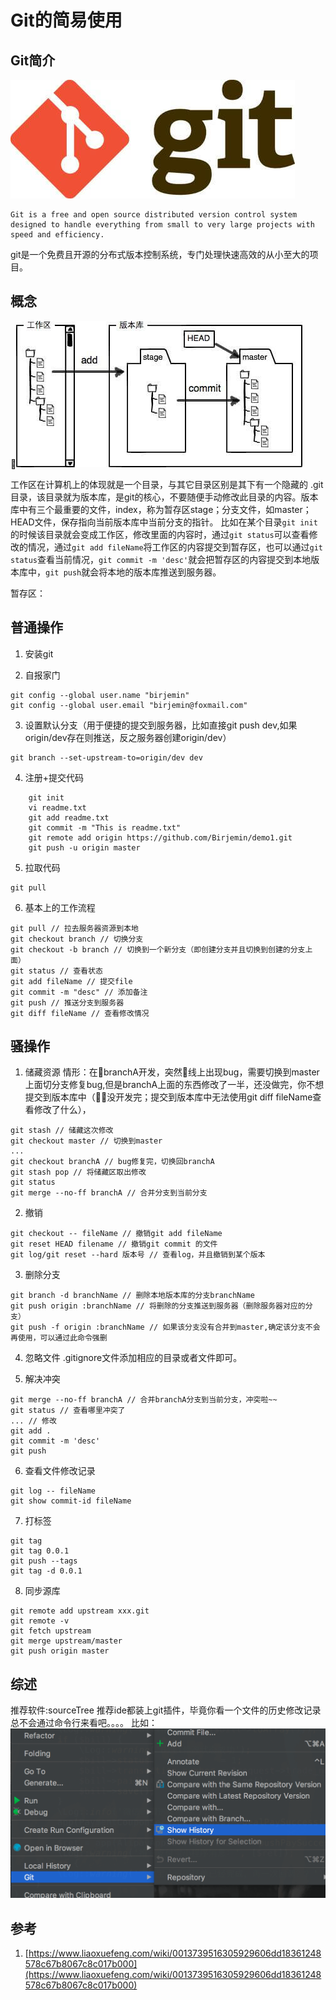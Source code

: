 # Git的简易使用

## Git简介
![git简介](./../assets/images/20180201210814tzrym.jpeg)

```
Git is a free and open source distributed version control system designed to handle everything from small to very large projects with speed and efficiency.
``` 
git是一个免费且开源的分布式版本控制系统，专门处理快速高效的从小至大的项目。

## 概念
![git概念](./../assets/images/201802012120532t2rl.jpeg)

工作区在计算机上的体现就是一个目录，与其它目录区别是其下有一个隐藏的 .git 目录，该目录就为版本库，是git的核心，不要随便手动修改此目录的内容。版本库中有三个最重要的文件，index，称为暂存区stage；分支文件，如master；HEAD文件，保存指向当前版本库中当前分支的指针。 
比如在某个目录`git init`的时候该目录就会变成工作区，修改里面的内容时，通过`git status`可以查看修改的情况，通过`git add fileName`将工作区的内容提交到暂存区，也可以通过`git status`查看当前情况，`git commit -m 'desc'`就会把暂存区的内容提交到本地版本库中，`git push`就会将本地的版本库推送到服务器。

暂存区：

## 普通操作
1. 安装git

2. 自报家门
```
git config --global user.name "birjemin"
git config --global user.email "birjemin@foxmail.com"
```

3. 设置默认分支（用于便捷的提交到服务器，比如直接git push dev,如果origin/dev存在则推送，反之服务器创建origin/dev）
```
git branch --set-upstream-to=origin/dev dev
```

4. 注册+提交代码
```
	git init
	vi readme.txt
	git add readme.txt
	git commit -m "This is readme.txt"
	git remote add origin https://github.com/Birjemin/demo1.git
	git push -u origin master
```

5. 拉取代码
```
git pull
```

6. 基本上的工作流程
```
git pull // 拉去服务器资源到本地
git checkout branch // 切换分支
git checkout -b branch // 切换到一个新分支（即创建分支并且切换到创建的分支上面）
git status // 查看状态
git add fileName // 提交file
git commit -m "desc" // 添加备注
git push // 推送分支到服务器
git diff fileName // 查看修改情况
```

## 骚操作
1. 储藏资源
情形：在branchA开发，突然线上出现bug，需要切换到master上面切分支修复bug,但是branchA上面的东西修改了一半，还没做完，你不想提交到版本库中（没开发完；提交到版本库中无法使用git diff fileName查看修改了什么），
```
git stash // 储藏这次修改
git checkout master // 切换到master
...
git checkout branchA // bug修复完，切换回branchA
git stash pop // 将储藏区取出修改
git status 
git merge --no-ff branchA // 合并分支到当前分支
```

2. 撤销
```
git checkout -- fileName // 撤销git add fileName
git reset HEAD filename // 撤销git commit 的文件
git log/git reset --hard 版本号 // 查看log，并且撤销到某个版本
```

3. 删除分支
```
git branch -d branchName // 删除本地版本库的分支branchName
git push origin :branchName // 将删除的分支推送到服务器（删除服务器对应的分支）
git push -f origin :branchName // 如果该分支没有合并到master,确定该分支不会再使用，可以通过此命令强删
```

4. 忽略文件
.gitignore文件添加相应的目录或者文件即可。

5. 解决冲突
```
git merge --no-ff branchA // 合并branchA分支到当前分支，冲突啦~~
git status // 查看哪里冲突了
... // 修改
git add .
git commit -m 'desc'
git push
```

6. 查看文件修改记录
```
git log -- fileName
git show commit-id fileName
```
7. 打标签
```
git tag
git tag 0.0.1
git push --tags
git tag -d 0.0.1
```
8. 同步源库
```
git remote add upstream xxx.git
git remote -v
git fetch upstream
git merge upstream/master
git push origin master
```

## 综述
推荐软件:sourceTree
推荐ide都装上git插件，毕竟你看一个文件的历史修改记录总不会通过命令行来看吧。。。。
比如：
![phpstorm的git插件](./../assets/images/20180201215612mlqly.jpeg)

## 参考
1. [https://www.liaoxuefeng.com/wiki/0013739516305929606dd18361248578c67b8067c8c017b000](https://www.liaoxuefeng.com/wiki/0013739516305929606dd18361248578c67b8067c8c017b000)
